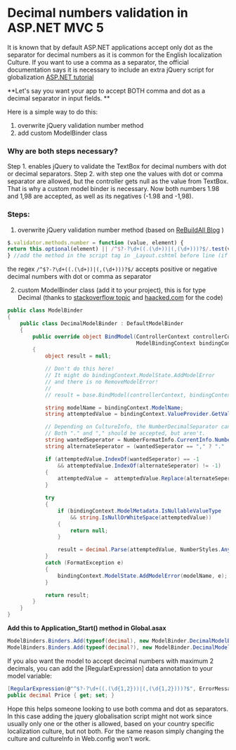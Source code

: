 # Decimal numbers validation in ASP.NET MVC 5

It is known that by default ASP.NET applications accept only dot as the separator for decimal numbers as it is common for the English localization Culture. If you want to use a comma as a separator, the official documentation says it is necessary to include an extra jQuery script for globalization [ASP.NET tutorial](https://docs.microsoft.com/en-us/aspnet/mvc/overview/getting-started/introduction/examining-the-edit-methods-and-edit-view#jquery-validation-for-non-english-locales)

**Let's say you want your app to accept BOTH comma and dot as a decimal separator in input fields. **

Here is a simple way to do this:

1. overwrite jQuery validation number method
2. add custom ModelBinder class

### Why are both steps necessary? 
Step 1. enables jQuery to validate the TextBox for decimal numbers with dot or decimal separators.
Step 2. with step one the values with dot or comma separator are allowed, but the controller gets null as the value from TextBox. That is why a custom model binder is necessary. Now both numbers 1.98 and 1,98 are accepted, as well as its negatives (-1.98 and -1,98).

### Steps:

1. overwrite jQuery validation number method (based on [ReBuildAll Blog](http://blog.rebuildall.net/2011/03/02/jQuery_validate_and_the_comma_decimal_separator) )

```javascript
$.validator.methods.number = function (value, element) {
return this.optional(element) || /^$?-?\d+((.(\d+))|(,(\d+)))?$/.test(value);
} //add the method in the script tag in _Layout.cshtml before line (if you have it) //$(document).ready(){}
```
the regex `/^$?-?\d+((.(\d+))|(,(\d+)))?$/` accepts positive or negative decimal numbers with dot or comma as separator

2. custom ModelBinder class (add it to your project), this is for type Decimal (thanks to [stackoverflow topic](https://stackoverflow.com/questions/25849160/decimal-numbers-in-asp-net-mvc-5-app#25862916) and [haacked.com](https://haacked.com/archive/2011/03/19/fixing-binding-to-decimals.aspx/) for the code)

```C#
public class ModelBinder
{
    public class DecimalModelBinder : DefaultModelBinder
    {
        public override object BindModel(ControllerContext controllerContext,
                                         ModelBindingContext bindingContext)
        {
            object result = null;

            // Don't do this here!
            // It might do bindingContext.ModelState.AddModelError
            // and there is no RemoveModelError!
            // 
            // result = base.BindModel(controllerContext, bindingContext);

            string modelName = bindingContext.ModelName;
            string attemptedValue = bindingContext.ValueProvider.GetValue(modelName).AttemptedValue;

            // Depending on CultureInfo, the NumberDecimalSeparator can be "," or "."
            // Both "." and "," should be accepted, but aren't.
            string wantedSeperator = NumberFormatInfo.CurrentInfo.NumberDecimalSeparator;
            string alternateSeperator = (wantedSeperator == "," ? "." : ",");

            if (attemptedValue.IndexOf(wantedSeperator) == -1
                && attemptedValue.IndexOf(alternateSeperator) != -1)
            {
                attemptedValue =  attemptedValue.Replace(alternateSeperator, wantedSeperator);
            }

            try
            {
                if (bindingContext.ModelMetadata.IsNullableValueType
                    && string.IsNullOrWhiteSpace(attemptedValue))
                {
                    return null;
                }

                result = decimal.Parse(attemptedValue, NumberStyles.Any);
            }
            catch (FormatException e)
            {
                bindingContext.ModelState.AddModelError(modelName, e);
            }

            return result;
        }
    }
}
```

**Add this to Application_Start() method in Global.asax**
```c#
ModelBinders.Binders.Add(typeof(decimal), new ModelBinder.DecimalModelBinder());
ModelBinders.Binders.Add(typeof(decimal?), new ModelBinder.DecimalModelBinder());
```

If you also want the model to accept decimal numbers with maximum 2 decimals, you can add
the [RegularExpression] data annotation to your model variable:
```c#
[RegularExpression(@"^$?-?\d+((.(\d{1,2}))|(,(\d{1,2})))?$", ErrorMessage = "Max two numbers after decimal separator accepted.")]
public decimal Price { get; set; }
```
 
Hope this helps someone looking to use both comma and dot as separators. In this case adding the jquery globalisation script might not work since usually only one or the other is allowed, based on your country specific localization culture, but not both.
For the same reason simply changing the culture and cultureInfo in Web.config won't work.

